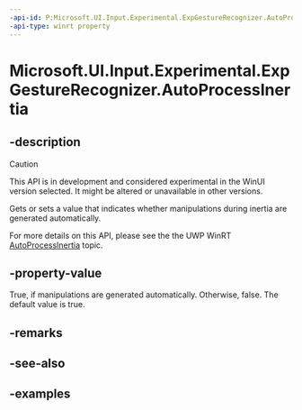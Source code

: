 ```yaml
---
-api-id: P:Microsoft.UI.Input.Experimental.ExpGestureRecognizer.AutoProcessInertia
-api-type: winrt property
---
```


# Microsoft.UI.Input.Experimental.ExpGestureRecognizer.AutoProcessInertia

<!--
public bool AutoProcessInertia { get; set; }
-->

## -description

> [!CAUTION]
> This API is in development and considered experimental in the WinUI version selected. It might be altered or unavailable in other versions.

Gets or sets a value that indicates whether manipulations during inertia are generated automatically.

For more details on this API, please see the the UWP WinRT [AutoProcessInertia](/uwp/api/windows.ui.input.gesturerecognizer.autoprocessinertia) topic.

## -property-value

True, if manipulations are generated automatically. Otherwise, false. The default value is true.

## -remarks

## -see-also

## -examples
